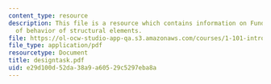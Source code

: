 ```yaml
---
content_type: resource
description: This file is a resource which contains information on Fundamental types
  of behavior of structural elements.
file: https://ol-ocw-studio-app-qa.s3.amazonaws.com/courses/1-101-introduction-to-civil-and-environmental-engineering-design-i-fall-2006/e29d100d52da38a9a60529c5297eba8a_designtask.pdf
file_type: application/pdf
resourcetype: Document
title: designtask.pdf
uid: e29d100d-52da-38a9-a605-29c5297eba8a
---
```

